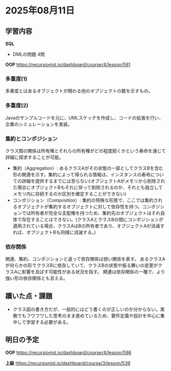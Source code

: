 # 2025年08月11日

## 学習内容
**SQL**
- DMLの問題 4問

**OOP**
https://recursionist.io/dashboard/course/4/lesson/591
### 多重度(1)
多重度とはあるオブジェクトが関わる他のオブジェクトの数を示すもの。

### 多重度(2)
Javaのサンプルコードを元に、UMLスケッチを作成し、コードの拡張を行い、企業のシミュレーションを実装。

### 集約とコンポジション
クラス間の関係は所有権とそれらの所有権がどの程度続くかという寿命を通じて詳細に探求することが可能。
- 集約（Aggregation）: あるクラスAがその状態の一部としてクラスBを含む形の関連を示す。集約によって得られる情報は、インスタンスの寿命についての詳細を提供するまでには至らない(オブジェクトAがメモリから削除された場合にオブジェクトBもそれに伴って削除されるのか、それとも独立してメモリ内に存続するのか区別を確定することができない)
- コンポジション（Composition）: 集約の特殊な形態で、ここでは集約されるオブジェクトが集約するオブジェクトに対して依存性を持つ。コンポジションでは所有者が完全な支配権を持つため、集約先のオブジェクトはそれ自体で存在することはできない。(クラスAとクラスBの間にコンポジションが適用されている場合、クラスAはBの所有者であり、オブジェクトAが消滅すれば、オブジェクトBも同様に消滅する。)

### 依存関係
関連、集約、コンポジションと違って依存関係は弱い関係を表す。
あるクラスAが何らかの形でクラスBに依存していて、クラスBの状態や振る舞いの変更がクラスAに影響を及ぼす可能性がある状況を指す。
関連は依存関係の一種で、より強い形の依存関係とも言える。


## 躓いた点・課題
- クラス図の書き方だが、一般的にはどう書くのが正しいのか分からない。実務でもフワフワした思考のまま進めているため、要件定義や設計を中心に集中して学習する必要がある。

## 明日の予定
**OOP**
https://recursionist.io/dashboard/course/4/lesson/596

**上級**
https://recursionist.io/dashboard/course/3/lesson/539

